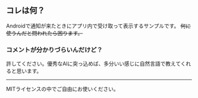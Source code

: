 ## コレは何？
Androidで通知が来たときにアプリ内で受け取って表示するサンプルです。
~~何に使うんだと問われたら困ります。~~

### コメントが分かりづらいんだけど？
許してください。優秀なAIに突っ込めば、多分いい感じに自然言語で教えてくれると思います。

---
MITライセンスの中でご自由にお使いください。
